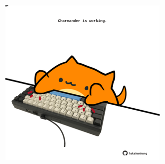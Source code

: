 <!-- built at 13/02/2022, 22:01:04 UTC -->
<p align="center">
  <img width="500" height="500" src="./ReadmeImage.svg">
</p>
